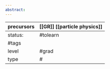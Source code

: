 ```yaml
---
abstract:
---
```


| precursors | [[GR]] [[particle physics]] |
| ---------- | ------------------------------------------- |
| status:    | #tolearn                                    |
| #tags      |                                             |
| level      | #grad                                       |
| type       | #                         |